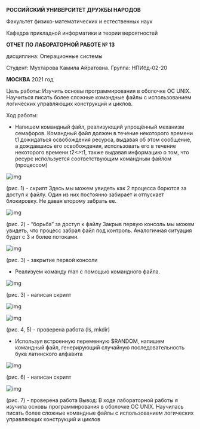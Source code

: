 **РОССИЙСКИЙ УНИВЕРСИТЕТ ДРУЖБЫ НАРОДОВ**

Факультет физико-математических и естественных наук

Кафедра прикладной информатики и теории вероятностей



**ОТЧЕТ** **ПО ЛАБОРАТОРНОЙ РАБОТЕ № 13**

дисциплина: Операционные системы








Студент: Мухтарова Камила Айратовна.
Группа: НПИбд-02-20





**МОСКВА** 2021 год

Цель работы: Изучить основы программирования в оболочке ОС UNIX. Научиться писать более сложные командные файлы с использованием логических управляющих конструкций и циклов. 

Ход работы:

-  Напишем командный файл, реализующий упрощённый механизм семафоров. Командный файл должен в течение некоторого времени t1 дожидаться освобождения ресурса, выдавая об этом сообщение, а дождавшись его освобождения, использовать его в течение некоторого времени t2<>t1, также выдавая информацию о том, что ресурс используется соответствующим командным файлом (процессом)

![img](https://lh5.googleusercontent.com/oFyWG8_xJvLnxpX2KgWRVXeENEYnc7iYrv5ZdHtOGTaLuau00fI5X3Bh1X-5tdFY0XscXZBXg_LmlQOuYcsvytgzx-JshQRre9ALcmb5_LSKpTOVguwVlsvl9TchY-qwKGlolaYc)

(рис. 1) - скрипт 
Здесь мы можем увидеть как 2 процесса борются за доступ к файлу. Один из них постоянно забирает и отпускает блокировку. Не давая второму забрать ее.

![img](https://lh5.googleusercontent.com/8YkiQPoQ7tuaWYBC7sYM2e7hLHfFNuJTYytd-k7KN-qGKrO86p7jxZNOPh1OHMbd586-VbXjiZjPppOesmzMfBIQwReh1P3nLPpY3jCKt9G1fFoJd6gg1OBBFkTC--iNnZYfay06)

(рис. 2) - “борьба” за доступ к файлу
Закрыв первую консоль мы можем увидеть, что процесс забрал файл под контроль. Аналогичная ситуация будет с 3 и более потоками.

![img](https://lh3.googleusercontent.com/hzyytWoyp4nNy4lM7nlxCkqQYO8RuuNrY02wqbyilAEAiQGnWe2ec13BZ-_lAUfzf8sJ_uXfqOnr2uMUwbYSZGUCUN9_-776uJkHQTEQdsku2DA_wLETTTUmWqYmwTgLqJqfgsEE)

(рис. 3) - закрытие первой консоли

- Реализуем команду man с помощью командного файла.

![img](https://lh6.googleusercontent.com/8u1UGj3VLvVgGg5OlT8yFmd3tc0QvuiUzF4LzdzHAm6eWHOY57Bdn6xUnIdnCLlvcoSjety4d6dImCCGiSrITK0FxzJFQlTDlIezrxKMjoc5Vi5RFga-087HCzfSphfK3AWPL6Y0)

(рис. 3) - написан скрипт 



![img](https://lh4.googleusercontent.com/Ly6ILcyCawlKXYDm73HTV32Kvs0BI1PwZBihOh8haQDRt8bd71mixG5npOgx8WjEJKtB3nfkAKNgAyhDwhbStQA2_LQj40LcpUPhfY5tNgXU8KfRxx-sUBEMyKXOwbaRpfuBlaYq)

![img](https://lh5.googleusercontent.com/kvLE9D-LVWRyeEsxbBdmK4p6undKNpXc-yqIpLRA5LTnV9u-M6S95dO1IpdfqRdx6xWIidnFTFd8gxtuQrB75gkwXwxD3uTA06pn-7JOb5E-2pc3vAspInJk2OdsuFrbibnXhInh)

(рис. 4, 5) - проверена работа (ls, mkdir) 



- Используя встроенную переменную $RANDOM, напишем командный файл, генерирующий случайную последовательность букв латинского алфавита

![img](https://lh3.googleusercontent.com/PE86B5Bmt7FYrsBAQBe-XYo3PoYd46J07GJkoVuMda50Hxbhb0WjJmdxDM96owxLc_zqK0PbJ0dO-lkuVe1G7vTf-uHMtxfB1TWh8zXuIZrBsMbOxu8v49srXdoKwit6wu_tfcCK)

(рис. 6) - написан скрипт 



![img](https://lh4.googleusercontent.com/BVnSIiE4zg5MgVTRW9DMXIVFqRx6gGjDZkRrt7SR09saDKV0g6qQRQhVjMC6dqI80WgHB9Tdxzl0_36e2YDXpyhtqmaGHo75FJWvnJK81FrTCbcLy2vD2Q33fJQNNRVtAp09LLxJ)

(рис. 7) - проверена работа
Вывод: В ходе лабораторной работы я изучила основы программирования в оболочке ОС UNIX. Научилась писать более сложные командные файлы с использованием логических управляющих конструкций и циклов